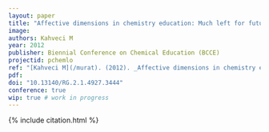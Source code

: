 ```yaml
---
layout: paper
title: "Affective dimensions in chemistry education: Much left for future research"
image:
authors: Kahveci M
year: 2012
publisher: Biennial Conference on Chemical Education (BCCE)
projectid: pchemlo
ref: "[Kahveci M](/murat). (2012). _Affective dimensions in chemistry education: Much left for future research_. Paper presented at the Biennial Conference on Chemical Education (BCCE). Pennsylvania State University, University Park, PA, USA. July 29 - August 2, 2012."
pdf:
doi: "10.13140/RG.2.1.4927.3444"
conference: true 
wip: true # work in progress 
---
```


{% include citation.html %}